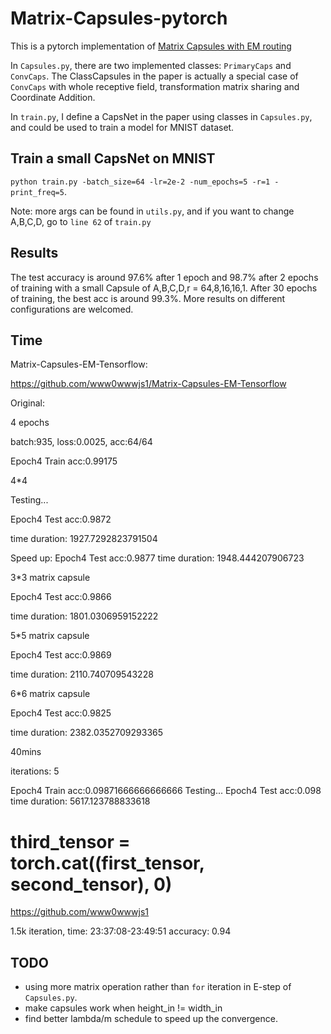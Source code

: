 # Matrix-Capsules-pytorch
This is a pytorch implementation of [Matrix Capsules with EM routing](https://openreview.net/pdf?id=HJWLfGWRb)

In ```Capsules.py```, there are two implemented classes: ```PrimaryCaps``` and ```ConvCaps```.
The ClassCapsules in the paper is actually a special case of ```ConvCaps``` with whole receptive field, transformation matrix sharing and Coordinate Addition.

In ```train.py```, I define a CapsNet in the paper using classes in ```Capsules.py```, and could be used to train a model for MNIST dataset.

## Train a small CapsNet on MNIST
```python train.py -batch_size=64 -lr=2e-2 -num_epochs=5 -r=1 -print_freq=5```.

Note:
more args can be found in ```utils.py```, and if you want to change A,B,C,D, go to ```line 62``` of ```train.py```

## Results
The test accuracy is around 97.6% after 1 epoch and 98.7% after 2 epochs of training with a small Capsule of A,B,C,D,r = 64,8,16,16,1. After 30 epochs of training, the best acc is around 99.3%. More results on different configurations are welcomed.

## Time

Matrix-Capsules-EM-Tensorflow: 

https://github.com/www0wwwjs1/Matrix-Capsules-EM-Tensorflow

Original: 

4 epochs

batch:935, loss:0.0025, acc:64/64

Epoch4 Train acc:0.99175

4*4

Testing...

Epoch4 Test acc:0.9872

time duration:  1927.7292823791504



Speed up:
Epoch4 Test acc:0.9877
time duration:  1948.444207906723

3*3 matrix capsule

Epoch4 Test acc:0.9866

time duration:  1801.0306959152222

5*5 matrix capsule

Epoch4 Test acc:0.9869

time duration:  2110.740709543228

6*6 matrix capsule

Epoch4 Test acc:0.9825

time duration:  2382.0352709293365
 
40mins

iterations: 5

Epoch4 Train acc:0.09871666666666666
Testing...
Epoch4 Test acc:0.098
time duration:  5617.123788833618


# third_tensor = torch.cat((first_tensor, second_tensor), 0)

https://github.com/www0wwwjs1

1.5k iteration, time: 23:37:08-23:49:51
accuracy: 0.94

## TODO
* using more matrix operation rather than ```for``` iteration in E-step of ```Capsules.py```.
* make capsules work when height_in != width_in
* find better lambda/m schedule to speed up the convergence.



